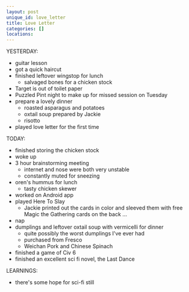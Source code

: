 ```yaml
---
layout: post
unique_id: love_letter
title: Love Letter
categories: []
locations: 
---
```


YESTERDAY:
* guitar lesson
* got a quick haircut
* finished leftover wingstop for lunch
  * salvaged bones for a chicken stock
* Target is out of toilet paper
* Puzzled Pint night to make up for missed session on Tuesday
* prepare a lovely dinner
  * roasted asparagus and potatoes
  * oxtail soup prepared by Jackie
  * risotto
* played love letter for the first time

TODAY:
* finished storing the chicken stock
* woke up
* 3 hour brainstorming meeting
  * internet and nose were both very unstable
  * constantly muted for sneezing
* oren's hummus for lunch
  * tasty chicken skewer
* worked on Android app
* played Here To Slay
  * Jackie printed out the cards in color and sleeved them with free Magic the Gathering cards on the back ...
* nap
* dumplings and leftover oxtail soup with vermicelli for dinner
  * quite possibly the worst dumplings I've ever had
  * purchased from Fresco
  * Weichan Pork and Chinese Spinach
* finished a game of Civ 6
* finished an excellent sci fi novel, the Last Dance

LEARNINGS:
* there's some hope for sci-fi still
